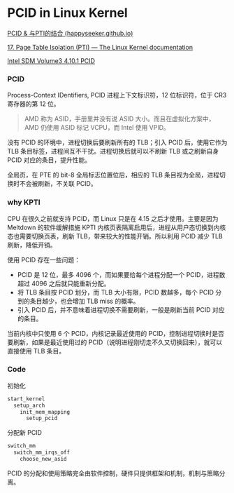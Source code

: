 # PCID in Linux Kernel

[PCID & 与PTI的结合 (happyseeker.github.io)](http://happyseeker.github.io/kernel/2018/05/04/pti-and-pcid.html)

[17. Page Table Isolation (PTI) — The Linux Kernel documentation](https://www.kernel.org/doc/html/latest/x86/pti.html)

[Intel SDM Volume3 4.10.1 PCID]()

### PCID

Process-Context IDentifiers, PCID 进程上下文标识符，12 位标识符，位于 CR3 寄存器的第 12 位。

> AMD 称为 ASID，手册里并没有说 ASID 大小。而且在虚拟化方案中，AMD 仍使用 ASID 标记 VCPU，而 Intel 使用 VPID。

没有 PCID 的环境中，进程切换后要刷新所有的 TLB；引入 PCID 后，使用它作为 TLB 条目标签，进程间互不干扰。进程切换后就可以不刷新 TLB 或之刷新自身 PCID 对应的条目，提升性能。

全局页，在 PTE 的 bit-8 全局标志位置位后，相应的 TLB 条目视为全局，进程切换时不会被刷新，不关联 PCID。

### why KPTI

CPU 在很久之前就支持 PCID，而 Linux 只是在 4.15 之后才使用。主要是因为 Meltdown 的软件缓解措施 KPTI 内核页表隔离启用后，进程从用户态切换到内核态也需要切换页表，刷新 TLB，带来较大的性能开销。所以利用 PCID 减少 TLB 刷新，降低开销。

使用 PCID 存在一些问题：

- PCID 是 12 位，最多 4096 个，而如果要给每个进程分配一个 PCID，进程数超过 4096 之后就只能重新分配。
- 将 TLB 条目按 PCID 划分，而 TLB 大小有限，PCID 数越多，每个 PCID 分到的条目越少，也会增加 TLB miss 的概率。
- 引入 PCID 后，并不意味着进程切换不需要刷新，一般是刷新当前 PCID 对应的条目。

当前内核中只使用 6 个 PCID，内核记录最近使用的 PCID，控制进程切换时是否要刷新，如果是最近使用过的 PCID（说明进程刚切走不久又切换回来），就可以直接使用 TLB 条目。

### Code

初始化

```c
start_kernel
  setup_arch
    init_mem_mapping
      setup_pcid
```

分配新 PCID

```c
switch_mm
  switch_mm_irqs_off
    choose_new_asid
```

PCID 的分配和使用策略完全由软件控制，硬件只提供框架和机制，机制与策略分离。

